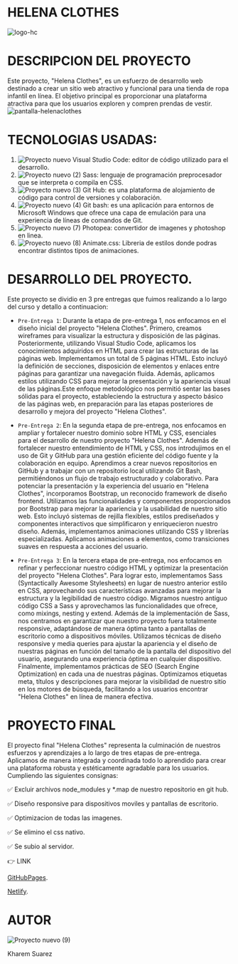 # HELENA CLOTHES

![logo-hc](https://github.com/kharempsm/helenaclothes-proyectofinal/assets/143567004/6a94a963-479f-4fc5-834f-c72c573123aa)

# DESCRIPCION DEL PROYECTO
Este proyecto, "Helena Clothes", es un esfuerzo de desarrollo web destinado a crear un sitio web atractivo y funcional para una tienda de ropa infantil en línea. El objetivo principal es proporcionar una plataforma atractiva para que los usuarios exploren y compren prendas de vestir.
![pantalla-helenaclothes](https://github.com/kharempsm/helenaclothes-proyectofinal/assets/143567004/7599d1e6-44f5-4028-ba5c-5c8999c4b9bf)

# TECNOLOGIAS USADAS:
1) ![Proyecto nuevo](https://github.com/kharempsm/helenaclothes-proyectofinal/assets/143567004/5983de50-a6bb-4b4c-9423-bd5411f60e56) Visual Studio Code: editor de código utilizado para el desarrollo.
2) ![Proyecto nuevo (2)](https://github.com/kharempsm/helenaclothes-proyectofinal/assets/143567004/1c26c0db-c28a-4e02-9b59-d1431b510de3) Sass: lenguaje de programación preprocesador que se interpreta o compila en CSS.
3) ![Proyecto nuevo (3)](https://github.com/kharempsm/helenaclothes-proyectofinal/assets/143567004/9249e8c9-4755-4809-8a53-58c0e48722f5) Git Hub: es una plataforma de alojamiento de código para control de versiones y colaboración.
4) ![Proyecto nuevo (4)](https://github.com/kharempsm/helenaclothes-proyectofinal/assets/143567004/742570a3-231b-46e0-99d1-002587d02c3e) Git bash: es una aplicación para entornos de Microsoft Windows que ofrece una capa de emulación para una experiencia de líneas de comandos de Git.
5) ![Proyecto nuevo (7)](https://github.com/kharempsm/helenaclothes-proyectofinal/assets/143567004/df06676e-a064-4cc4-88be-f8fddde4442f) Photopea: convertidor de imagenes y photoshop en linea.
6) ![Proyecto nuevo (8)](https://github.com/kharempsm/helenaclothes-proyectofinal/assets/143567004/eda89d63-dbab-430d-9b0d-8411a5156ba1) Animate.css: Libreria de estilos donde podras encontrar distintos tipos de animaciones.

   
# DESARROLLO DEL PROYECTO.

Este proyecto se dividio en 3 pre entregas que fuimos realizando a lo largo del curso y detallo a continuacion:

- `Pre-Entrega 1`: Durante la etapa de pre-entrega 1, nos enfocamos en el diseño inicial del proyecto "Helena Clothes". Primero, creamos wireframes para visualizar la estructura y disposición de las páginas. Posteriormente, utilizando Visual Studio Code, aplicamos los conocimientos adquiridos en HTML para crear las estructuras de las páginas web. Implementamos un total de 5 páginas HTML. Esto incluyó la definición de secciones, disposición de elementos y enlaces entre páginas para garantizar una navegación fluida. Además, aplicamos estilos utilizando CSS para mejorar la presentación y la apariencia visual de las páginas.Este enfoque metodológico nos permitió sentar las bases sólidas para el proyecto, estableciendo la estructura y aspecto básico de las páginas web, en preparación para las etapas posteriores de desarrollo y mejora del proyecto "Helena Clothes".

- `Pre-Entrega 2`: En la segunda etapa de pre-entrega, nos enfocamos en ampliar y fortalecer nuestro dominio sobre HTML y CSS, esenciales para el desarrollo de nuestro proyecto "Helena Clothes". Además de fortalecer nuestro entendimiento de HTML y CSS, nos introdujimos en el uso de Git y GitHub para una gestión eficiente del código fuente y la colaboración en equipo. Aprendimos a crear nuevos repositorios en GitHub y a trabajar con un repositorio local utilizando Git Bash, permitiéndonos un flujo de trabajo estructurado y colaborativo. Para potenciar la presentación y la experiencia del usuario en "Helena Clothes", incorporamos Bootstrap, un reconocido framework de diseño frontend. Utilizamos las funcionalidades y componentes proporcionados por Bootstrap para mejorar la apariencia y la usabilidad de nuestro sitio web. Esto incluyó sistemas de rejilla flexibles, estilos prediseñados y componentes interactivos que simplificaron y enriquecieron nuestro diseño. Además, implementamos animaciones utilizando CSS y librerías especializadas. Aplicamos animaciones a elementos, como transiciones suaves en respuesta a acciones del usuario. 

- `Pre-Entrega 3`: En la tercera etapa de pre-entrega, nos enfocamos en refinar y perfeccionar nuestro código HTML y optimizar la presentación del proyecto "Helena Clothes". Para lograr esto, implementamos Sass (Syntactically Awesome Stylesheets) en lugar de nuestro anterior estilo en CSS, aprovechando sus características avanzadas para mejorar la estructura y la legibilidad de nuestro código. Migramos nuestro antiguo código CSS a Sass y aprovechamos las funcionalidades que ofrece, como mixings, nesting y extend. Además de la implementación de Sass, nos centramos en garantizar que nuestro proyecto fuera totalmente responsive, adaptándose de manera óptima tanto a pantallas de escritorio como a dispositivos móviles. Utilizamos técnicas de diseño responsive y media queries para ajustar la apariencia y el diseño de nuestras páginas en función del tamaño de la pantalla del dispositivo del usuario, asegurando una experiencia óptima en cualquier dispositivo. Finalmente, implementamos prácticas de SEO (Search Engine Optimization) en cada una de nuestras páginas. Optimizamos etiquetas meta, títulos y descripciones para mejorar la visibilidad de nuestro sitio en los motores de búsqueda, facilitando a los usuarios encontrar "Helena Clothes" en línea de manera efectiva. 

# PROYECTO FINAL
El proyecto final "Helena Clothes" representa la culminación de nuestros esfuerzos y aprendizajes a lo largo de tres etapas de pre-entrega. Aplicamos de manera integrada y coordinada todo lo aprendido para crear una plataforma robusta y estéticamente agradable para los usuarios. Cumpliendo las siguientes consignas:

:white_check_mark: Excluir archivos node_modules y *.map de nuestro repositorio en git hub.

:white_check_mark: Diseño responsive para dispositivos moviles y pantallas de escritorio.

:white_check_mark: Optimizacion de todas las imagenes.

:white_check_mark: Se elimino el css nativo.

:white_check_mark: Se subio al servidor.

👉 LINK

[GitHubPages](https://kharempsm.github.io/helenaclothes-proyectofinal/).

[Netlify](https://helenaclothes.netlify.app/).

# AUTOR

![Proyecto nuevo (9)](https://github.com/kharempsm/helenaclothes-proyectofinal/assets/143567004/c1601ad4-4f17-4290-84d4-e8a91f3e74b5) 

Kharem Suarez

